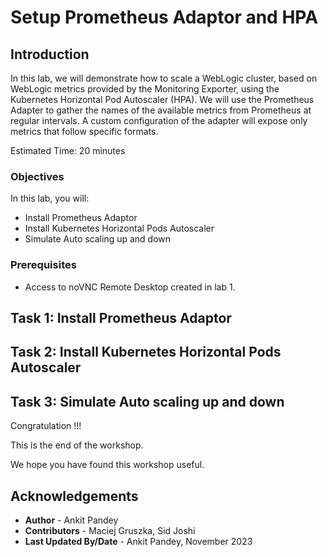 # Setup Prometheus Adaptor and HPA

## Introduction

In this lab, we will demonstrate how to scale a WebLogic cluster, based on WebLogic metrics provided by the Monitoring Exporter, using the Kubernetes Horizontal Pod Autoscaler (HPA). We will use the Prometheus Adapter to gather the names of the available metrics from Prometheus at regular intervals. A custom configuration of the adapter will expose only metrics that follow specific formats.

Estimated Time: 20 minutes

### Objectives

In this lab, you will:

* Install Prometheus Adaptor
* Install Kubernetes Horizontal Pods Autoscaler
* Simulate Auto scaling up and down

### Prerequisites

* Access to noVNC Remote Desktop created in lab 1.

## Task 1: Install Prometheus Adaptor






## Task 2: Install Kubernetes Horizontal Pods Autoscaler








## Task 3: Simulate Auto scaling up and down







Congratulation !!!

This is the end of the workshop.

We hope you have found this workshop useful.

## Acknowledgements
* **Author** -  Ankit Pandey
* **Contributors** - Maciej Gruszka, Sid Joshi
* **Last Updated By/Date** - Ankit Pandey, November 2023
